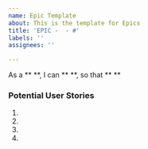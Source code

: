 ```yaml
---
name: Epic Template
about: This is the template for Epics
title: 'EPIC -  - #'
labels: ''
assignees: ''

---
```


As a ** **, I can ** **, so that ** **
### Potential User Stories
1.	
2.	
3.	
4.
